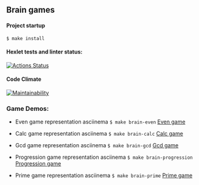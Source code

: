 ## Brain games

#### Project startup
`$ make install`

#### Hexlet tests and linter status:
[![Actions Status](https://github.com/Yurikze/php-project-45/actions/workflows/hexlet-check.yml/badge.svg)](https://github.com/Yurikze/php-project-45/actions)

#### Code Climate
[![Maintainability](https://api.codeclimate.com/v1/badges/e8b96b39a49955da1fc5/maintainability)](https://codeclimate.com/github/Yurikze/php-project-45/maintainability)

### Game Demos:

- Even game representation asciinema
`$ make brain-even`
[Even game](https://asciinema.org/a/4OdGx0rsXQcaYDYzy88YSnJMp)

- Calc game representation asciinema
`$ make brain-calc`
[Calc game](https://asciinema.org/a/zPbTFQWV5S60SoIZRN5J3jddm)

- Gcd game representation asciinema
`$ make brain-gcd`
[Gcd game](https://asciinema.org/a/to1bTNNaE4UBt3yha4vjUlugb)

- Progression game representation asciinema
`$ make brain-progression`
[Progression game](https://asciinema.org/a/xH7snfPmT9EDvjwnRMl3pRE4c)

- Prime game representation asciinema
`$ make brain-prime`
[Prime game](https://asciinema.org/a/2HyMm9J5j7n9oP3VTc6pquONC)